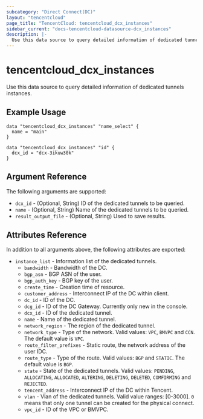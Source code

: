 ```yaml
---
subcategory: "Direct Connect(DC)"
layout: "tencentcloud"
page_title: "TencentCloud: tencentcloud_dcx_instances"
sidebar_current: "docs-tencentcloud-datasource-dcx_instances"
description: |-
  Use this data source to query detailed information of dedicated tunnels instances.
---
```


# tencentcloud_dcx_instances

Use this data source to query detailed information of dedicated tunnels instances.

## Example Usage

```hcl
data "tencentcloud_dcx_instances" "name_select" {
  name = "main"
}

data "tencentcloud_dcx_instances" "id" {
  dcx_id = "dcx-3ikuw30k"
}
```

## Argument Reference

The following arguments are supported:

* `dcx_id` - (Optional, String) ID of the dedicated tunnels to be queried.
* `name` - (Optional, String) Name of the dedicated tunnels to be queried.
* `result_output_file` - (Optional, String) Used to save results.

## Attributes Reference

In addition to all arguments above, the following attributes are exported:

* `instance_list` - Information list of the dedicated tunnels.
  * `bandwidth` - Bandwidth of the DC.
  * `bgp_asn` - BGP ASN of the user.
  * `bgp_auth_key` - BGP key of the user.
  * `create_time` - Creation time of resource.
  * `customer_address` - Interconnect IP of the DC within client.
  * `dc_id` - ID of the DC.
  * `dcg_id` - ID of the DC Gateway. Currently only new in the console.
  * `dcx_id` - ID of the dedicated tunnel.
  * `name` - Name of the dedicated tunnel.
  * `network_region` - The region of the dedicated tunnel.
  * `network_type` - Type of the network. Valid values: `VPC`, `BMVPC` and `CCN`. The default value is `VPC`.
  * `route_filter_prefixes` - Static route, the network address of the user IDC.
  * `route_type` - Type of the route. Valid values: `BGP` and `STATIC`. The default value is `BGP`.
  * `state` - State of the dedicated tunnels. Valid values: `PENDING`, `ALLOCATING`, `ALLOCATED`, `ALTERING`, `DELETING`, `DELETED`, `COMFIRMING` and `REJECTED`.
  * `tencent_address` - Interconnect IP of the DC within Tencent.
  * `vlan` - Vlan of the dedicated tunnels.  Valid value ranges: [0-3000]. `0` means that only one tunnel can be created for the physical connect.
  * `vpc_id` - ID of the VPC or BMVPC.


